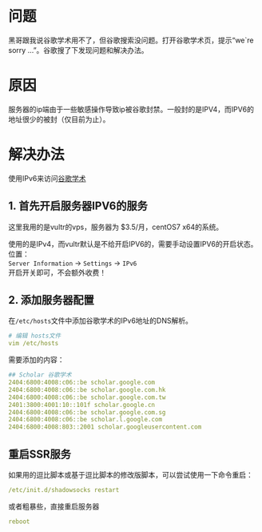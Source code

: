 # 问题
黑哥跟我说谷歌学术用不了，但谷歌搜索没问题。打开谷歌学术页，提示“we`re sorry ...”。谷歌搜了下发现问题和解决办法。

# 原因
服务器的ip端由于一些敏感操作导致ip被谷歌封禁。一般封的是IPV4，而IPV6的地址很少的被封（仅目前为止）。

# 解决办法
使用IPv6来访问[谷歌学术](https://scholar.google.com/)

## 1. 首先开启服务器IPV6的服务
这里我用的是vultr的vps，服务器为 $3.5/月，centOS7 x64的系统。

使用的是IPv4，而vultr默认是不给开启IPV6的，需要手动设置IPV6的开启状态。位置：  
`Server Information` -> `Settings` -> `IPv6`  
开启开关即可，不会额外收费！

## 2. 添加服务器配置
在`/etc/hosts`文件中添加谷歌学术的IPv6地址的DNS解析。
```yml
# 编辑 hosts文件
vim /etc/hosts
```
需要添加的内容：
```yml
## Scholar 谷歌学术
2404:6800:4008:c06::be scholar.google.com
2404:6800:4008:c06::be scholar.google.com.hk
2404:6800:4008:c06::be scholar.google.com.tw
2401:3800:4001:10::101f scholar.google.cn
2404:6800:4008:c06::be scholar.google.com.sg
2404:6800:4008:c06::be scholar.l.google.com
2404:6800:4008:803::2001 scholar.googleusercontent.com
```

## 重启SSR服务
如果用的逗比脚本或基于逗比脚本的修改版脚本，可以尝试使用一下命令重启：
```yml
/etc/init.d/shadowsocks restart
```
或者粗暴些，直接重启服务器
```yml
reboot
```
